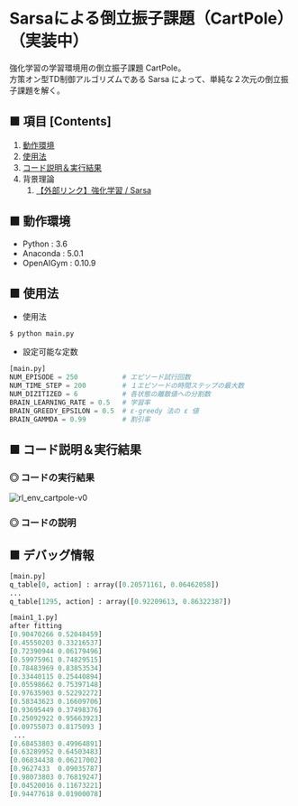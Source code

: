 # Sarsaによる倒立振子課題（CartPole）（実装中）
強化学習の学習環境用の倒立振子課題 CartPole。<br>
方策オン型TD制御アルゴリズムである Sarsa によって、単純な２次元の倒立振子課題を解く。<br>

## ■ 項目 [Contents]
1. [動作環境](#動作環境)
1. [使用法](#使用法)
1. [コード説明＆実行結果](#コード説明＆実行結果)
1. 背景理論
    1. [【外部リンク】強化学習 / Sarsa](https://github.com/Yagami360/My_NoteBook/blob/master/%E6%83%85%E5%A0%B1%E5%B7%A5%E5%AD%A6/%E6%83%85%E5%A0%B1%E5%B7%A5%E5%AD%A6_%E6%A9%9F%E6%A2%B0%E5%AD%A6%E7%BF%92_%E5%BC%B7%E5%8C%96%E5%AD%A6%E7%BF%92.md#Sarsa)


## ■ 動作環境

- Python : 3.6
- Anaconda : 5.0.1
- OpenAIGym : 0.10.9

## ■ 使用法

- 使用法
```
$ python main.py
```

- 設定可能な定数
```python
[main.py]
NUM_EPISODE = 250           # エピソード試行回数
NUM_TIME_STEP = 200         # １エピソードの時間ステップの最大数
NUM_DIZITIZED = 6           # 各状態の離散値への分割数
BRAIN_LEARNING_RATE = 0.5   # 学習率
BRAIN_GREEDY_EPSILON = 0.5  # ε-greedy 法の ε 値
BRAIN_GAMMDA = 0.99         # 割引率
```

<a id="コード説明＆実行結果"></a>

## ■ コード説明＆実行結果

### ◎ コードの実行結果

![rl_env_cartpole-v0](https://user-images.githubusercontent.com/25688193/51795542-10f46880-2228-11e9-9e62-87b889cdb53a.gif)<br>

### ◎ コードの説明


## ■ デバッグ情報

```python
[main.py]
q_table[0, action] : array([0.20571161, 0.06462058])
...
q_table[1295, action] : array([0.92209613, 0.86322387])
```

```python
[main1_1.py]
after fitting
[0.90470266 0.52048459]
[0.45550203 0.33216537]
[0.72390944 0.06179496]
[0.59975961 0.74829515]
[0.78483969 0.83853534]
[0.33440115 0.25440894]
[0.05598662 0.75397148]
[0.97635903 0.52292272]
[0.58343623 0.16609706]
[0.93695449 0.37498376]
[0.25092922 0.95663923]
[0.09755073 0.8175093 ]
 ...
[0.68453803 0.49964891]
[0.63289952 0.64503483]
[0.06834438 0.06217002]
[0.9627433  0.09035787]
[0.98073803 0.76819247]
[0.04520016 0.11673221]
[0.94477618 0.01900078]
```